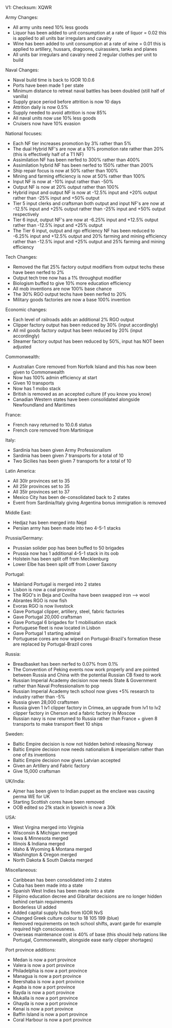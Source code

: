 V1: Checksum: XQWR

Army Changes:

- All army units need 10% less goods 
- Liquor has been added to unit consumption at a rate of liquor = 0.02 this is applied to all units bar irregulars and cavalry
- Wine has been added to unit consumption at a rate of wine = 0.01 this is applied to artillery, hussars, dragoons, cuirassiers, tanks and planes 
- All units bar irregulars and cavalry need 2 regular clothes per unit to build
 
Naval Changes:

- Naval build time is back to IGOR 10.0.6 
- Ports have been made 1 per state
- Minimum distance to retreat naval battles has been doubled (still half of vanilla)
- Supply grace period before attrition is now 10 days 
- Attrition daily is now 0.5%
- Supply needed to avoid attrition is now 85%
- All naval units now use 10% less goods 
- Cruisers now have 10% evasion

National focuses:

- Each NF tier increases promotion by 3% rather than 5%
- The dual Hybrid NF's are now at a 10% promotion rate rather than 20% (this is effectively half of a T1 NF)
- Assimilation NF has been nerfed to 300% rather than 400%
- Assimilation hybrid NF has been nerfed to 150% rather than 200% 
- Ship repair focus is now at 50% rather than 100%
- Mining and farming efficiency is now at 50% rather than 100%
- Input NF is now at -10% input rather than -50%
- Output NF is now at 20% output rather than 100%
- Hybrid input and output NF is now at -12.5% input and +20% output rather than -25% input and +50% output
- Tier 5 input clerks and craftsman both output and input NF's are now at -12.5% input and +25% output rather than -25% input and +50% output respectively 
- Tier 6 input, output NF's are now at -6.25% input and +12.5% output rather than -12.5% input and +25% output
- The Tier 6 input, output and rgo efficiency NF has been reduced to -6.25% input and +12.5% output and 20% farming and mining efficiency rather than -12.5% input and +25% output and 25% farming and mining efficiency

Tech Changes:

- Removed the flat 25% factory output modifiers from output techs these have been nerfed to 2%
- Output tech tree now has a 1% throughput modifier 
- Biologism buffed to give 10% more education efficiency
- All mob inventions are now 100% base chance
- The 30% RGO output techs have been nerfed to 20%
- Military goods factories are now a base 100% invention

Economic changes:

- Each level of railroads adds an additional 2% RGO output
- Clipper factory output has been reduced by 30% (input accordingly)   
- All mil goods factory output has been reduced by 20% (input accordingly)
- Steamer factory output has been reduced by 50%, input has NOT been adjusted 

Commonwealth:

- Australian Core removed from Norfolk Island and this has now been given to Commonwealth
- Now has 100% admin efficiency at start
- Given 10 transports 
- Now has 1 mobo stack 
- British is removed as an accepted culture (if you know you know)
- Canadian Western states have been consolidated alongside Newfoundland and Maritimes

France:

- French navy returned to 10.0.6 status
- French core removed from Martinique

Italy:

- Sardinia has been given Army Professionalism
- Sardinia has been given 7 transports for a total of 10
- Two Sicilies has been given 7 transports for a total of 10

Latin America:

- All 30lr provinces set to 35
- All 25lr provinces set to 35
- All 35lr provinces set to 37
- Mexico City has been de-consolidated back to 2 states
- Event from Sardinia/Italy giving Argentina bonus immigration is removed

Middle East:

- Hedjaz has been merged into Nejd 
- Persian army has been made into two 4-5-1 stacks

Prussia/Germany:

- Prussian solider pop has been buffed to 50 brigades
- Prussia now has 1 additional 4-5-1 stack in its oob
- Holstein has been split off from Mecklenburg
- Lower Elbe has been split off from Lower Saxony

Portugal:

- Mainland Portugal is merged into 2 states
- Lisbon is now a coal province
- The RGO's in Beja and Covilha have been swapped iron --> wool 
- Abrantes RGO is now fish
- Evoras RGO is now livestock
- Gave Portugal clipper, artillery, steel, fabric factories
- Gave Portugal 20,000 craftsman
- Gave Portugal 6 brigades for 1 mobilisation stack
- Portuguese fleet is now located in Lisbon
- Gave Portugal 1 starting admiral
- Portuguese cores are now wiped on Portugal-Brazil's formation these are replaced by Portugal-Brazil cores


Russia:

- Breadbasket has been nerfed to 0.07% from 0.1%
- The Convention of Peking events now work properly and are pointed between Russia and China with the potential Russian CB fixed to work
- Russian Imperial Academy decision now needs State & Government rather than Naval Professionalism to pop
- Russian Imperial Academy tech school now gives +5% research to industry rather than -5%
- Russia given 28,000 craftsmen 
- Russia given 1 lv1 clipper factory in Crimea, an upgrade from lv1 to lv2 clipper factory in Cherson and a fabric factory in Moscow
- Russian navy is now returned to Russia rather than France + given 8 transports to make transport fleet 10 ships

Sweden:

- Baltic Empire decision is now not hidden behind releasing Norway
- Baltic Empire decision now needs nationalism & imperialism rather than one of its inventions
- Baltic Empire decision now gives Latvian accepted
- Given an Artillery and Fabric factory
- Give 15,000 craftsman 

UK/India:

- Ajmer has been given to Indian puppet as the enclave was causing perma WE for UK
- Starting Scottish cores have been removed
- OOB edited so 21k stack in Ipswich is now a 30k

USA:

- West Virgina merged into Virginia
- Wisconsin & Michigan merged
- Iowa & Minnesota merged
- Illinois & Indiana merged
- Idaho & Wyoming & Montana merged
- Washington & Oregon merged
- North Dakota & South Dakota merged	

Miscellaneous:

- Caribbean has been consolidated into 2 states
- Cuba has been made into a state 
- Spanish West Indies has been made into a state
- Filipino education decree and Gibraltar decisions are no longer hidden behind certain requirements
- Borderless UI added
- Added capital supply hubs from IGOR NvS
- Changed Greek culture colour to 18 105 199 (blue)
- Removed requirements on tech school shifts, avant garde for example required high consciousness.
- Overseas maintenance cost is 40% of base (this should help nations like Portugal, Commonwealth, alongside ease early clipper shortages)

Port province additions:

- Medan is now a port province
- Valera is now a port province
- Philadelphia is now a port province
- Managua is now a port province 
- Beershaba is now a port province 
- Aqaba is now a port province 
- Bayda is now a port province 
- Mukalla is now a port province 
- Ghayda is now a port province 
- Kenai is now a port province 
- Baffin Island is now a port province 
- Coral Harbour is now a port province
